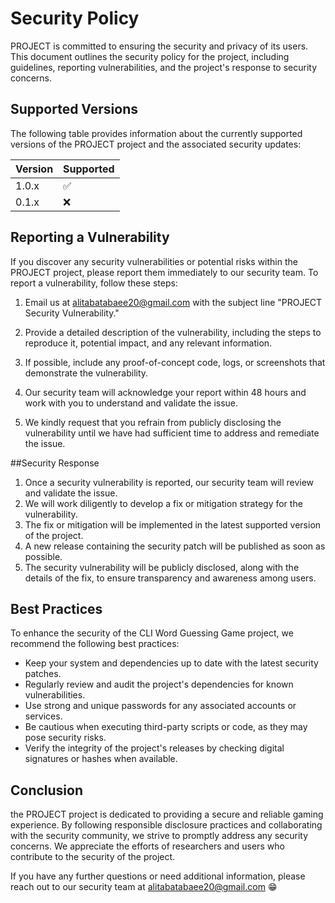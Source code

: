 # Security Policy
PROJECT is committed to ensuring the security and privacy of its users. 
This document outlines the security policy for the project, including guidelines, reporting vulnerabilities, and the project's response to security concerns.

## Supported Versions

The following table provides information about the currently supported versions of the PROJECT project and the associated security updates:

| Version | Supported          |
| ------- | ------------------ |
| 1.0.x   | :white_check_mark: |
| 0.1.x   | :x:                |


## Reporting a Vulnerability

If you discover any security vulnerabilities or potential risks within the PROJECT project, please report them immediately to our security team. To report a vulnerability, follow these steps:

1. Email us at alitabatabaee20@gmail.com with the subject line "PROJECT Security Vulnerability."

2. Provide a detailed description of the vulnerability, including the steps to reproduce it, potential impact, and any relevant information.

3. If possible, include any proof-of-concept code, logs, or screenshots that demonstrate the vulnerability.

4. Our security team will acknowledge your report within 48 hours and work with you to understand and validate the issue.

5. We kindly request that you refrain from publicly disclosing the vulnerability until we have had sufficient time to address and remediate the issue.

##Security Response
1. Once a security vulnerability is reported, our security team will review and validate the issue.
2. We will work diligently to develop a fix or mitigation strategy for the vulnerability.
3. The fix or mitigation will be implemented in the latest supported version of the project.
4. A new release containing the security patch will be published as soon as possible.
5. The security vulnerability will be publicly disclosed, along with the details of the fix, to ensure transparency and awareness among users.

## Best Practices
To enhance the security of the CLI Word Guessing Game project, we recommend the following best practices:
- Keep your system and dependencies up to date with the latest security patches.
- Regularly review and audit the project's dependencies for known vulnerabilities.
- Use strong and unique passwords for any associated accounts or services.
- Be cautious when executing third-party scripts or code, as they may pose security risks.
- Verify the integrity of the project's releases by checking digital signatures or hashes when available.

## Conclusion
the PROJECT project is dedicated to providing a secure and reliable gaming experience. 
By following responsible disclosure practices and collaborating with the security community, we strive to promptly address any security concerns. We appreciate the efforts of researchers and users who contribute to the security of the project.

If you have any further questions or need additional information, please reach out to our security team at alitabatabaee20@gmail.com 😁

